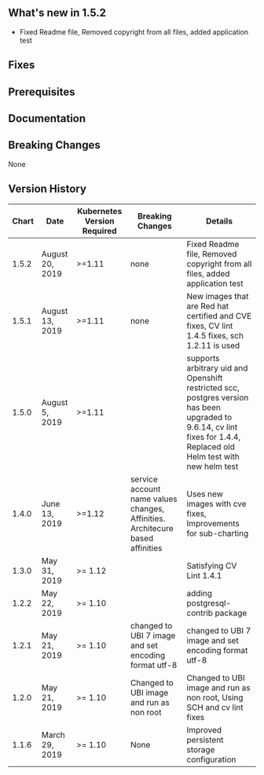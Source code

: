 ## What's new in 1.5.2

* Fixed Readme file, Removed copyright from all files, added application test

## Fixes

## Prerequisites

## Documentation

## Breaking Changes

 None

## Version History


| Chart | Date              | Kubernetes Version Required | Breaking Changes | Details |
| ----- | ----------------- | --------------------------- | ---------------- | ------- |
| 1.5.2 | August 20, 2019 | >=1.11 |  none | Fixed Readme file, Removed copyright from all files, added application test |
| 1.5.1 | August 13, 2019 | >=1.11 |  none | New images that are Red hat certified and CVE fixes, CV lint 1.4.5 fixes, sch 1.2.11 is used|
| 1.5.0 | August 5, 2019 | >=1.11 |   |supports arbitrary uid and Openshift restricted scc, postgres version has been upgraded to 9.6.14, cv lint fixes for 1.4.4, Replaced old Helm test with new helm test|
| 1.4.0 | June 13, 2019 | >=1.12 | service account name values changes,  Affinities. Architecure based affinities | Uses new images with cve fixes, Improvements for sub-charting |
| 1.3.0 | May 31, 2019   | >= 1.12                     |            |  Satisfying CV Lint 1.4.1 | 
| 1.2.2 | May 22, 2019   | >= 1.10                     |            |  adding postgresql-contrib package | 
| 1.2.1 | May 21, 2019   | >= 1.10                     |        changed to UBI 7 image and set encoding format utf-8     |  changed to UBI 7 image and set encoding format utf-8| 
| 1.2.0 | May 21, 2019   | >= 1.10                     |     Changed to UBI image and run as non root         |  Changed to UBI image and run as non root, Using SCH and cv lint fixes |
| 1.1.6 | March  29, 2019   | >= 1.10                     | None             | Improved persistent storage configuration|